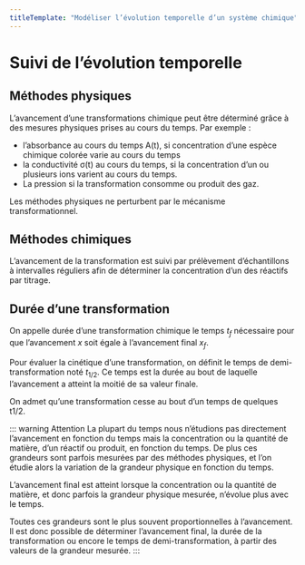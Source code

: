 ```yaml
---
titleTemplate: "Modéliser l’évolution temporelle d’un système chimique"
---
```


# Suivi de l’évolution temporelle

## Méthodes physiques

L’avancement d’une transformations chimique peut être déterminé grâce à des mesures physiques prises au cours du temps. Par exemple :

- l’absorbance au cours du temps A(t), si concentration d’une espèce chimique colorée varie au cours du temps
- la conductivité σ(t) au cours du temps, si la concentration d’un ou plusieurs ions varient au cours du temps.
- La pression si la transformation consomme ou produit des gaz.

Les méthodes physiques ne perturbent par le mécanisme transformationnel.

## Méthodes chimiques

L’avancement de la transformation est suivi par prélèvement d’échantillons à intervalles réguliers afin de déterminer la concentration d’un des réactifs par titrage.

## Durée d’une transformation

On appelle durée d’une transformation chimique le temps $t_f$ nécessaire pour que l’avancement $x$ soit égale à l’avancement final $x_f$.

Pour évaluer la cinétique d’une transformation, on définit le temps de demi-transformation noté $t_{1/2}$. Ce temps est la durée au bout de laquelle l’avancement a atteint la moitié de sa valeur finale.

On admet qu’une transformation cesse au bout d’un temps de quelques t1/2.

::: warning Attention
La plupart du temps nous n’étudions pas directement l’avancement en fonction du temps mais la concentration ou la quantité de matière, d’un réactif ou produit, en fonction du temps. De plus ces grandeurs sont parfois mesurées par des méthodes physiques, et l’on étudie alors la variation de la grandeur physique en fonction du temps.

L’avancement final est atteint lorsque la concentration ou la quantité de matière, et donc parfois la grandeur physique mesurée, n’évolue plus avec le temps.

Toutes ces grandeurs sont le plus souvent proportionnelles à l’avancement. Il est donc possible de déterminer l’avancement final, la durée de la transformation ou encore le temps de demi-transformation, à partir des valeurs de la grandeur mesurée.
:::
